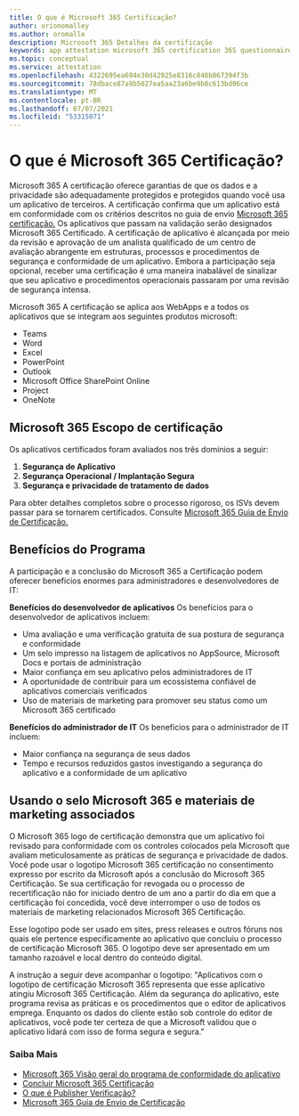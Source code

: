 ```yaml
---
title: O que é Microsoft 365 Certificação?
author: orionomalley
ms.author: oromalle
description: Microsoft 365 Detalhes da certificação
keywords: app attestation microsoft 365 certification 365 questionnaire appSource
ms.topic: conceptual
ms.service: attestation
ms.openlocfilehash: 4322695ea694e30d42925e8316c848b867394f3b
ms.sourcegitcommit: 78dbace87a9b5027ea5aa23a6be9b8c613bd06ce
ms.translationtype: MT
ms.contentlocale: pt-BR
ms.lasthandoff: 07/07/2021
ms.locfileid: "53315071"
---
```

# <a name="what-is-microsoft-365-certification"></a>O que é Microsoft 365 Certificação?

Microsoft 365 A certificação oferece garantias de que os dados e a privacidade são adequadamente protegidos e protegidos quando você usa um aplicativo de terceiros. A certificação confirma que um aplicativo está em conformidade com os critérios descritos no guia de envio [Microsoft 365 certificação.](https://docs.microsoft.com/microsoft-365-app-certification/docs/certification-submission-guide) Os aplicativos que passam na validação serão designados Microsoft 365 Certificado.
A certificação de aplicativo é alcançada por meio da revisão e aprovação de um analista qualificado de um centro de avaliação abrangente em estruturas, processos e procedimentos de segurança e conformidade de um aplicativo. Embora a participação seja opcional, receber uma certificação é uma maneira inabalável de sinalizar que seu aplicativo e procedimentos operacionais passaram por uma revisão de segurança intensa.

Microsoft 365 A certificação se aplica aos WebApps e a todos os aplicativos que se integram aos seguintes produtos microsoft:
- Teams
- Word
- Excel
- PowerPoint
- Outlook
- Microsoft Office SharePoint Online
- Project
- OneNote

## <a name="microsoft-365-certification-scope"></a>Microsoft 365 Escopo de certificação

Os aplicativos certificados foram avaliados nos três domínios a seguir:
1.  **Segurança de Aplicativo**
1.  **Segurança Operacional / Implantação Segura**
1.  **Segurança e privacidade de tratamento de dados**

Para obter detalhes completos sobre o processo rigoroso, os ISVs devem passar para se tornarem certificados. Consulte [Microsoft 365 Guia de Envio de Certificação.](https://docs.microsoft.com/microsoft-365-app-certification/docs/certification-submission-guide)

## <a name="program-benefits"></a>Benefícios do Programa
A participação e a conclusão do Microsoft 365 a Certificação podem oferecer benefícios enormes para administradores e desenvolvedores de IT:

**Benefícios do desenvolvedor de aplicativos** Os benefícios para o desenvolvedor de aplicativos incluem: 
-   Uma avaliação e uma verificação gratuita de sua postura de segurança e conformidade
-   Um selo impresso na listagem de aplicativos no AppSource, Microsoft Docs e portais de administração
-   Maior confiança em seu aplicativo pelos administradores de IT
-   A oportunidade de contribuir para um ecossistema confiável de aplicativos comerciais verificados
-   Uso de materiais de marketing para promover seu status como um Microsoft 365 certificado

**Benefícios do administrador de IT** Os benefícios para o administrador de IT incluem:
-   Maior confiança na segurança de seus dados
-   Tempo e recursos reduzidos gastos investigando a segurança do aplicativo e a conformidade de um aplicativo

## <a name="using-the-microsoft-365-badge-and-associated-marketing-materials"></a>Usando o selo Microsoft 365 e materiais de marketing associados
O Microsoft 365 logo de certificação demonstra que um aplicativo foi revisado para conformidade com os controles colocados pela Microsoft que avaliam meticulosamente as práticas de segurança e privacidade de dados. Você pode usar o logotipo Microsoft 365 certificação no consentimento expresso por escrito da Microsoft após a conclusão do Microsoft 365 Certificação. Se sua certificação for revogada ou o processo de recertificação não for iniciado dentro de um ano a partir do dia em que a certificação foi concedida, você deve interromper o uso de todos os materiais de marketing relacionados Microsoft 365 Certificação. 

Esse logotipo pode ser usado em sites, press releases e outros fóruns nos quais ele pertence especificamente ao aplicativo que concluiu o processo de certificação Microsoft 365. O logotipo deve ser apresentado em um tamanho razoável e local dentro do conteúdo digital. 

A instrução a seguir deve acompanhar o logotipo: "Aplicativos com o logotipo de certificação Microsoft 365 representa que esse aplicativo atingiu Microsoft 365 Certificação. Além da segurança do aplicativo, este programa revisa as práticas e os procedimentos que o editor de aplicativos emprega. Enquanto os dados do cliente estão sob controle do editor de aplicativos, você pode ter certeza de que a Microsoft validou que o aplicativo lidará com isso de forma segura e segura."


### <a name="learn-more"></a>Saiba Mais
* [Microsoft 365 Visão geral do programa de conformidade do aplicativo](~/overview.md)  
* [Concluir Microsoft 365 Certificação](~/docs/certification.md)  
* [O que é Publisher Verificação?](https://docs.microsoft.com/azure/active-directory/develop/publisher-verification-overview)
* [Microsoft 365 Guia de Envio de Certificação](~/docs/certification-submission-guide.md)

